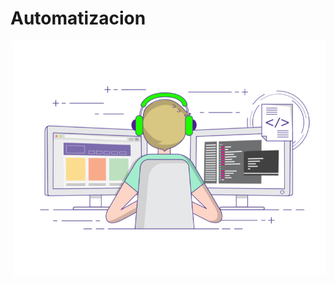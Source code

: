 # Automatizacion
<img align="right" alt="GIF" src="https://raw.githubusercontent.com/devSouvik/devSouvik/master/gif3.gif" width="500"/>

